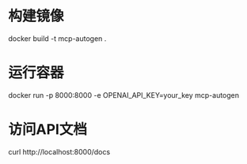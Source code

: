# 构建镜像
docker build -t mcp-autogen .

# 运行容器
docker run -p 8000:8000 -e OPENAI_API_KEY=your_key mcp-autogen

# 访问API文档
curl http://localhost:8000/docs